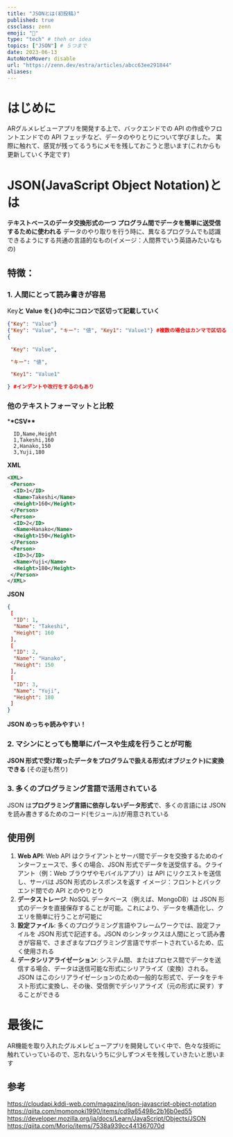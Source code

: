 ```yaml
---
title: "JSONとは(初投稿)"
published: true
cssclass: zenn
emoji: "📝"
type: "tech" # theh or idea
topics: ["JSON"] # ５つまで
date: 2023-06-13
AutoNoteMover: disable
url: "https://zenn.dev/estra/articles/abcc63ee291844"
aliases:
---
```


# はじめに
ARグルメレビューアプリを開発する上で、バックエンドでの API の作成やフロントエンドでの API フェッチなど、データのやりとりについて学びました。
実際に触れて、感覚が残ってるうちにメモを残しておこうと思います(これからも更新していく予定です)

# JSON(JavaScript Object Notation)とは

**テキストベースのデータ交換形式の一つ**
**プログラム間でデータを簡単に送受信するために使われる**
データのやり取りを行う時に、異なるプログラムでも認識できるようにする共通の言語的なもの(イメージ：人間界でいう英語みたいなもの)

## 特徴：

### 1. 人間にとって読み書きが容易

Key**と Value を{ }の中にコロンで区切って記載していく**

```json
{"Key": "Value"}
{"Key": "Value", "キー": "値", "Key1": "Value1"} #複数の場合はカンマで区切る
{

 "Key": "Value",

 "キー": "値",

 "Key1": "Value1"

} #インデントや改行をするのもあり
```

### 他のテキストフォーマットと比較

\***\*CSV\*\***

```
  ID,Name,Height
  1,Takeshi,160
  2,Hanako,150
  3,Yuji,180
```

**XML**

```xml
<XML>
 <Person>
  <ID>1</ID>
  <Name>Takeshi</Name>
  <Height>160</Height>
 </Person>
 <Person>
  <ID>2</ID>
  <Name>Hanako</Name>
  <Height>150</Height>
 </Person>
 <Person>
  <ID>3</ID>
  <Name>Yuji</Name>
  <Height>180</Height>
 </Person>
</XML>
```

**JSON**

```json
{
 [
  "ID": 1,
  "Name": "Takeshi",
  "Height": 160
 ],
 [
  "ID": 2,
  "Name": "Hanako",
  "Height": 150
 ],
 [
  "ID": 3,
  "Name": "Yuji",
  "Height": 180
 ]
}
```

**JSON めっちゃ読みやすい！**

### 2. マシンにとっても簡単にパースや生成を行うことが可能

**JSON 形式で受け取ったデータをプログラムで扱える形式(オブジェクト)に変換できる**
(その逆も然り)

### 3. 多くのプログラミング言語で活用されている

JSON は**プログラミング言語に依存しないデータ形式**で、多くの言語には JSON を読み書きするためのコード(モジュール)が用意されている

## 使用例

1. **Web API**: Web API はクライアントとサーバ間でデータを交換するためのインターフェースで、多くの場合、JSON 形式でデータを送受信する。クライアント（例：Web ブラウザやモバイルアプリ）は API にリクエストを送信し、サーバは JSON 形式のレスポンスを返す
   イメージ：フロントとバックエンド間での API とのやりとり
2. **データストレージ**: NoSQL データベース（例えば、MongoDB）は JSON 形式のデータを直接保存することが可能。これにより、データを構造化し、クエリを簡単に行うことが可能に
3. **設定ファイル**: 多くのプログラミング言語やフレームワークでは、設定ファイルを JSON 形式で記述する。JSON のシンタックスは人間にとって読み書きが容易で、さまざまなプログラミング言語でサポートされているため、広く使用される
4. **データシリアライゼーション**: システム間、またはプロセス間でデータを送信する場合、データは送信可能な形式にシリアライズ（変換）される。JSON はこのシリアライゼーションのための一般的な形式で、データをテキスト形式に変換し、その後、受信側でデシリアライズ（元の形式に戻す）することができる


# 最後に
AR機能を取り入れたグルメレビューアプリを開発していく中で、色々な技術に触れていっているので、忘れないうちに少しずつメモを残していきたいと思います


## 参考

https://cloudapi.kddi-web.com/magazine/json-javascript-object-notation
https://qiita.com/momonoki1990/items/cd9a65498c2b16b0ed55
https://developer.mozilla.org/ja/docs/Learn/JavaScript/Objects/JSON
https://qiita.com/Morio/items/7538a939cc441367070d
